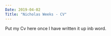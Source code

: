 ```yaml
---
Date: 2019-04-02
Title: "Nicholas Weeks - CV"
---
```


Put my Cv here once I have written it up inb word. 
